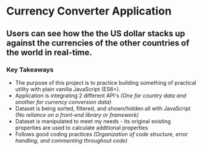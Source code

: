 # Currency Converter Application

## Users can see how the the US dollar stacks up against the currencies of the other countries of the world in real-time.

### Key Takeaways
- The purpose of this project is to practice building something of practical utility with plain vanilla JavaScript (ES6+). 
- Application is integrating 2 different API's
*(One for country data and another for currency conversion data)*
- Dataset is being sorted, filtered, and shown/hidden all with JavaScript
*(No reliance on a front-end library or framework)*
- Dataset is manipulated to meet my needs - its original existing properties are used to calculate additional properties
- Follows good coding practices
*(Organization of code structure, error handling, and commenting throughout code)*